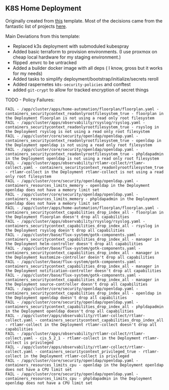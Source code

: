 
## K8S Home Deployment
Originally created from [this](https://github.com/k8s-at-home/template-cluster-k3s) template. Most of the decisions came from the fantastic list of projects [here](https://github.com/k8s-at-home/awesome-home-kubernetes).

Main Deviations from this template:
 - Replaced k3s deployment with submoduled kubespray
 - Added basic terraform to provision environments. (I use proxmox on cheap local hardware for my staging environment.)
 - flipped .envrc to be untracked
 - Added a builder docker image with all deps ( I know, gross but it works for my needs)
 - Added tasks to simplify deployment/bootstrap/initialize/secrets reroll
 - Added raspernetes `k8s-security-policies` and conftest
 - added `git-crypt` to allow for tracked encryption of secret things

TODO - Policy Failures:
```
FAIL - /app/cluster/apps/home-automation/floorplan/floorplan.yaml - containers_securitycontext_readonlyrootfilesystem_true - floorplan in the Deployment floorplan is not using a read only root filesystem
FAIL - /app/cluster/apps/observability/rsyslog/rsyslog.yaml - containers_securitycontext_readonlyrootfilesystem_true - rsyslog in the Deployment rsyslog is not using a read only root filesystem
FAIL - /app/cluster/core/security/openldap/openldap.yaml - containers_securitycontext_readonlyrootfilesystem_true - openldap in the Deployment openldap is not using a read only root filesystem
FAIL - /app/cluster/core/security/openldap/openldap.yaml - containers_securitycontext_readonlyrootfilesystem_true - phpldapadmin in the Deployment openldap is not using a read only root filesystem
FAIL - /app/cluster/apps/observability/rtlamr-collect/rtlamr-collect.yaml - containers_securitycontext_readonlyrootfilesystem_true - rtlamr-collect in the Deployment rtlamr-collect is not using a read only root filesystem
FAIL - /app/cluster/core/security/openldap/openldap.yaml - containers_resources_limits_memory - openldap in the Deployment openldap does not have a memory limit set
FAIL - /app/cluster/core/security/openldap/openldap.yaml - containers_resources_limits_memory - phpldapadmin in the Deployment openldap does not have a memory limit set
FAIL - /app/cluster/apps/home-automation/floorplan/floorplan.yaml - containers_securitycontext_capabilities_drop_index_all - floorplan in the Deployment floorplan doesn't drop all capabilities
FAIL - /app/cluster/apps/observability/rsyslog/rsyslog.yaml - containers_securitycontext_capabilities_drop_index_all - rsyslog in the Deployment rsyslog doesn't drop all capabilities
FAIL - /app/cluster/base/flux-system/gotk-components.yaml - containers_securitycontext_capabilities_drop_index_all - manager in the Deployment helm-controller doesn't drop all capabilities
FAIL - /app/cluster/base/flux-system/gotk-components.yaml - containers_securitycontext_capabilities_drop_index_all - manager in the Deployment kustomize-controller doesn't drop all capabilities
FAIL - /app/cluster/base/flux-system/gotk-components.yaml - containers_securitycontext_capabilities_drop_index_all - manager in the Deployment notification-controller doesn't drop all capabilities
FAIL - /app/cluster/base/flux-system/gotk-components.yaml - containers_securitycontext_capabilities_drop_index_all - manager in the Deployment source-controller doesn't drop all capabilities
FAIL - /app/cluster/core/security/openldap/openldap.yaml - containers_securitycontext_capabilities_drop_index_all - openldap in the Deployment openldap doesn't drop all capabilities
FAIL - /app/cluster/core/security/openldap/openldap.yaml - containers_securitycontext_capabilities_drop_index_all - phpldapadmin in the Deployment openldap doesn't drop all capabilities
FAIL - /app/cluster/apps/observability/rtlamr-collect/rtlamr-collect.yaml - containers_securitycontext_capabilities_drop_index_all - rtlamr-collect in the Deployment rtlamr-collect doesn't drop all capabilities
FAIL - /app/cluster/apps/observability/rtlamr-collect/rtlamr-collect.yaml - cis_5_2_1 - rtlamr-collect in the Deployment rtlamr-collect is privileged
FAIL - /app/cluster/apps/observability/rtlamr-collect/rtlamr-collect.yaml - containers_securitycontext_privileged_true - rtlamr-collect in the Deployment rtlamr-collect is privileged
FAIL - /app/cluster/core/security/openldap/openldap.yaml - containers_resources_limits_cpu - openldap in the Deployment openldap does not have a CPU limit set
FAIL - /app/cluster/core/security/openldap/openldap.yaml - containers_resources_limits_cpu - phpldapadmin in the Deployment openldap does not have a CPU limit set
```